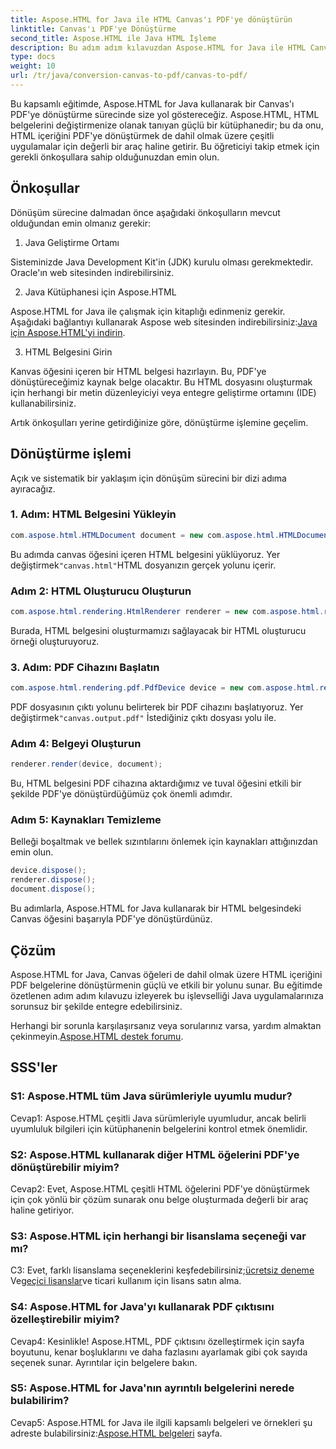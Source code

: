 ```yaml
---
title: Aspose.HTML for Java ile HTML Canvas'ı PDF'ye dönüştürün
linktitle: Canvas'ı PDF'ye Dönüştürme
second_title: Aspose.HTML ile Java HTML İşleme
description: Bu adım adım kılavuzdan Aspose.HTML for Java ile HTML Canvas'ı PDF'ye nasıl dönüştüreceğinizi öğrenin.
type: docs
weight: 10
url: /tr/java/conversion-canvas-to-pdf/canvas-to-pdf/
---
```

Bu kapsamlı eğitimde, Aspose.HTML for Java kullanarak bir Canvas'ı PDF'ye dönüştürme sürecinde size yol göstereceğiz. Aspose.HTML, HTML belgelerini değiştirmenize olanak tanıyan güçlü bir kütüphanedir; bu da onu, HTML içeriğini PDF'ye dönüştürmek de dahil olmak üzere çeşitli uygulamalar için değerli bir araç haline getirir. Bu öğreticiyi takip etmek için gerekli önkoşullara sahip olduğunuzdan emin olun.

## Önkoşullar

Dönüşüm sürecine dalmadan önce aşağıdaki önkoşulların mevcut olduğundan emin olmanız gerekir:

1. Java Geliştirme Ortamı

Sisteminizde Java Development Kit'in (JDK) kurulu olması gerekmektedir. Oracle'ın web sitesinden indirebilirsiniz.

2. Java Kütüphanesi için Aspose.HTML

 Aspose.HTML for Java ile çalışmak için kitaplığı edinmeniz gerekir. Aşağıdaki bağlantıyı kullanarak Aspose web sitesinden indirebilirsiniz:[Java için Aspose.HTML'yi indirin](https://releases.aspose.com/html/java/).

3. HTML Belgesini Girin

Kanvas öğesini içeren bir HTML belgesi hazırlayın. Bu, PDF'ye dönüştüreceğimiz kaynak belge olacaktır. Bu HTML dosyasını oluşturmak için herhangi bir metin düzenleyiciyi veya entegre geliştirme ortamını (IDE) kullanabilirsiniz.

Artık önkoşulları yerine getirdiğinize göre, dönüştürme işlemine geçelim.

## Dönüştürme işlemi

Açık ve sistematik bir yaklaşım için dönüşüm sürecini bir dizi adıma ayıracağız.

### 1. Adım: HTML Belgesini Yükleyin

```java
com.aspose.html.HTMLDocument document = new com.aspose.html.HTMLDocument(Resources.input("canvas.html"));
```

 Bu adımda canvas öğesini içeren HTML belgesini yüklüyoruz. Yer değiştirmek`"canvas.html"`HTML dosyanızın gerçek yolunu içerir.

### Adım 2: HTML Oluşturucu Oluşturun

```java
com.aspose.html.rendering.HtmlRenderer renderer = new com.aspose.html.rendering.HtmlRenderer();
```

Burada, HTML belgesini oluşturmamızı sağlayacak bir HTML oluşturucu örneği oluşturuyoruz.

### 3. Adım: PDF Cihazını Başlatın

```java
com.aspose.html.rendering.pdf.PdfDevice device = new com.aspose.html.rendering.pdf.PdfDevice(Resources.output("canvas.output.pdf"));
```

 PDF dosyasının çıktı yolunu belirterek bir PDF cihazını başlatıyoruz. Yer değiştirmek`"canvas.output.pdf"` İstediğiniz çıktı dosyası yolu ile.

### Adım 4: Belgeyi Oluşturun

```java
renderer.render(device, document);
```

Bu, HTML belgesini PDF cihazına aktardığımız ve tuval öğesini etkili bir şekilde PDF'ye dönüştürdüğümüz çok önemli adımdır.

### Adım 5: Kaynakları Temizleme

Belleği boşaltmak ve bellek sızıntılarını önlemek için kaynakları attığınızdan emin olun.

```java
device.dispose();
renderer.dispose();
document.dispose();
```

Bu adımlarla, Aspose.HTML for Java kullanarak bir HTML belgesindeki Canvas öğesini başarıyla PDF'ye dönüştürdünüz.

## Çözüm

Aspose.HTML for Java, Canvas öğeleri de dahil olmak üzere HTML içeriğini PDF belgelerine dönüştürmenin güçlü ve etkili bir yolunu sunar. Bu eğitimde özetlenen adım adım kılavuzu izleyerek bu işlevselliği Java uygulamalarınıza sorunsuz bir şekilde entegre edebilirsiniz.

 Herhangi bir sorunla karşılaşırsanız veya sorularınız varsa, yardım almaktan çekinmeyin.[Aspose.HTML destek forumu](https://forum.aspose.com/).

## SSS'ler

### S1: Aspose.HTML tüm Java sürümleriyle uyumlu mudur?

Cevap1: Aspose.HTML çeşitli Java sürümleriyle uyumludur, ancak belirli uyumluluk bilgileri için kütüphanenin belgelerini kontrol etmek önemlidir.

### S2: Aspose.HTML kullanarak diğer HTML öğelerini PDF'ye dönüştürebilir miyim?

Cevap2: Evet, Aspose.HTML çeşitli HTML öğelerini PDF'ye dönüştürmek için çok yönlü bir çözüm sunarak onu belge oluşturmada değerli bir araç haline getiriyor.

### S3: Aspose.HTML için herhangi bir lisanslama seçeneği var mı?

 C3: Evet, farklı lisanslama seçeneklerini keşfedebilirsiniz;[ücretsiz deneme](https://releases.aspose.com/) Ve[geçici lisanslar](https://purchase.aspose.com/temporary-license/)ve ticari kullanım için lisans satın alma.

### S4: Aspose.HTML for Java'yı kullanarak PDF çıktısını özelleştirebilir miyim?

Cevap4: Kesinlikle! Aspose.HTML, PDF çıktısını özelleştirmek için sayfa boyutunu, kenar boşluklarını ve daha fazlasını ayarlamak gibi çok sayıda seçenek sunar. Ayrıntılar için belgelere bakın.

### S5: Aspose.HTML for Java'nın ayrıntılı belgelerini nerede bulabilirim?

 Cevap5: Aspose.HTML for Java ile ilgili kapsamlı belgeleri ve örnekleri şu adreste bulabilirsiniz:[Aspose.HTML belgeleri](https://reference.aspose.com/html/java/) sayfa.